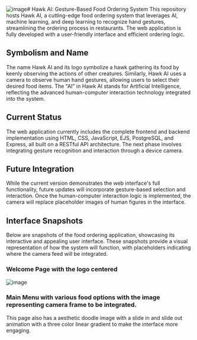 ![image](https://github.com/user-attachments/assets/b890617e-b741-4f7c-8030-cb67aebe1a25)# Hawk AI: Gesture-Based Food Ordering System
This repository hosts Hawk AI, a cutting-edge food ordering system that leverages AI, machine learning, and deep learning to recognize hand gestures, streamlining the ordering process in restaurants. The web application is fully developed with a user-friendly interface and efficient ordering logic.

## Symbolism and Name
The name Hawk AI and its logo symbolize a hawk gathering its food by keenly observing the actions of other creatures. Similarly, Hawk AI uses a camera to observe human hand gestures, allowing users to select their desired food items. The "AI" in Hawk AI stands for Artificial Intelligence, reflecting the advanced human-computer interaction technology integrated into the system.

## Current Status
The web application currently includes the complete frontend and backend implementation using HTML, CSS, JavaScript, EJS, PostgreSQL, and Express, all built on a RESTful API architecture. The next phase involves integrating gesture recognition and interaction through a device camera.

## Future Integration
While the current version demonstrates the web interface's full functionality, future updates will incorporate gesture-based selection and interaction. Once the human-computer interaction logic is implemented, the camera will replace placeholder images of human figures in the interface.

## Interface Snapshots
Below are snapshots of the food ordering application, showcasing its interactive and appealing user interface. These snapshots provide a visual representation of how the system will function, with placeholders indicating where the camera feed will be integrated.

### Welcome Page with the logo centered 
![image](https://github.com/user-attachments/assets/18716f23-fc66-45d3-9bf1-cca29ba8cb78)

### Main Menu with various food options with the image representing camera frame to be integrated. 
This page also has a aesthetic doodle image with a slide in and slide out animation with a three color linear gradient to make the interface more engaging.
